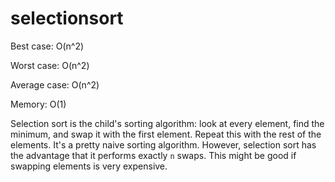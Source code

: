 # selectionsort

Best case: O(n^2)

Worst case: O(n^2)

Average case: O(n^2)

Memory: O(1)

Selection sort is the child's sorting algorithm: look at every element, find the minimum, and swap it with the first element. Repeat this with the rest of the elements. It's a pretty naive sorting algorithm. However, selection sort has the advantage that it performs exactly `n` swaps. This might be good if swapping elements is very expensive.
